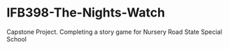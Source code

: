 # IFB398-The-Nights-Watch
Capstone Project. Completing a story game for Nursery Road State Special School
